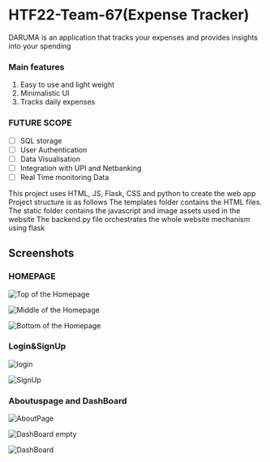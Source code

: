 # HTF22-Team-67(Expense Tracker)
DARUMA is an application that tracks your expenses and provides insights into your spending
### Main features 
1. Easy to use and light weight 
1. Minimalistic UI
1. Tracks daily expenses 

### FUTURE SCOPE 
- [ ] SQL storage
- [ ] User Authentication 
- [ ] Data Visualisation 
- [ ] Integration with UPI and Netbanking
- [ ] Real Time monitoring Data  

This project uses HTML, JS, Flask, CSS and python to create the web app
Project structure is as follows
The templates folder contains the HTML files.
The static folder contains the javascript and  image assets used in the website
The backend.py file orchestrates the whole website mechanism using flask 

## Screenshots

### HOMEPAGE
![Top of the Homepage](https://github.com/pupperemeritus/HTF22-Team-67/blob/004506a1911fb9e100429b98bac4f06e9d48a8bd/ssreadme/tophome.jpeg)

![Middle of the Homepage](https://github.com/pupperemeritus/HTF22-Team-67/blob/004506a1911fb9e100429b98bac4f06e9d48a8bd/ssreadme/middlehome.jpeg)


![Bottom of the Homepage](https://github.com/pupperemeritus/HTF22-Team-67/blob/004506a1911fb9e100429b98bac4f06e9d48a8bd/ssreadme/bottomhome.jpeg)

### Login&SignUp


![login](https://github.com/pupperemeritus/HTF22-Team-67/blob/004506a1911fb9e100429b98bac4f06e9d48a8bd/ssreadme/loginpage.jpeg)


![SignUp](https://github.com/pupperemeritus/HTF22-Team-67/blob/004506a1911fb9e100429b98bac4f06e9d48a8bd/ssreadme/signuppage.jpeg)

### Aboutuspage and DashBoard


![AboutPage](https://github.com/pupperemeritus/HTF22-Team-67/blob/004506a1911fb9e100429b98bac4f06e9d48a8bd/ssreadme/aboutus.jpeg)


![DashBoard empty](https://github.com/pupperemeritus/HTF22-Team-67/blob/004506a1911fb9e100429b98bac4f06e9d48a8bd/ssreadme/dashboard.jpeg)


![DashBoard](https://github.com/pupperemeritus/HTF22-Team-67/blob/004506a1911fb9e100429b98bac4f06e9d48a8bd/ssreadme/dashboardcontent.jpeg)






